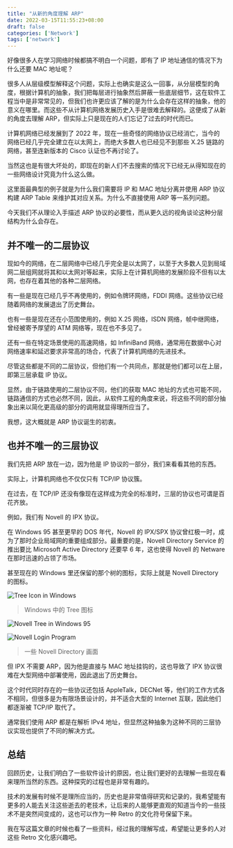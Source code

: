 ```yaml
---
title: "从新的角度理解 ARP"
date: 2022-03-15T11:55:23+08:00
draft: false
categories: ['Network']
tags: ['network']
---
```


好像很多人在学习网络时候都搞不明白一个问题，即有了 IP 地址通信的情况下为什么还要 MAC 地址呢？

很多人从层级模型解释这个问题，实际上也确实是这么一回事，从分层模型的角度，根据计算机的抽象，我们把每层进行抽象然后屏蔽一些底层细节，这在软件工程当中是非常常见的，但我们也许更应该了解的是为什么会存在这样的抽象，他的意义在哪里。而这些不从计算机网络发展历史入手是很难去解释的。这便成了从新的角度去理解 ARP，但实际上只是现在的人们忘记了过去的时代而已。

<!--more-->

计算机网络已经发展到了 2022 年，现在一些奇怪的网络协议已经消亡，当今的网络已经几乎完全建立在以太网上，而绝大多数人也已经见不到那些 X.25 链路的网络，甚至连新版本的 Cisco 认证也不再讨论了。

当然这也是有很大坏处的，即现在的新人们不去搜索的情况下已经无从得知现在的一些网络设计究竟为什么这么做。

这里面最典型的例子就是为什么我们需要将 IP 和 MAC 地址分离并使用 ARP 协议构建 ARP Table 来维护其对应关系。为什么不直接使用 ARP 等一系列问题。

今天我们不从理论入手描述 ARP 协议的必要性，而从更久远的视角谈论这种分层结构为什么会存在。

## 并不唯一的二层协议

现如今的网络，在二层网络中已经几乎完全是以太网了，以至于大多数人见到局域网二层组网就将其和以太网对等起来，实际上在计算机网络的发展阶段不但有以太网，也存在着其他的各种二层网络。

有一些是现在已经几乎不再使用的，例如令牌环网络，FDDI 网络。这些协议已经随着网络的发展退出了历史舞台。

也有一些是现在还在小范围使用的，例如 X.25 网络，ISDN 网络，帧中继网络，曾经被寄予厚望的 ATM 网络等，现在也不多见了。

还有一些在特定场景使用的高速网络，如 InfiniBand 网络，通常用在数据中心对网络速率和延迟要求非常高的场合，代表了计算机网络的先进技术。

尽管这些都是不同的二层协议，但他们有一个共同点，那就是他们都可以在上层，即第三层承载 IP 协议。

显然，由于链路使用的二层协议不同，他们的获取 MAC 地址的方式也可能不同，链路通信的方式也必然不同，因此，从软件工程的角度来说，将这些不同的部分抽象出来以简化更高级的部分的调用就显得理所应当了。

我想，这大概就是 ARP 协议诞生的初衷。

## 也并不唯一的三层协议

我们先把 ARP 放在一边，因为他是 IP 协议的一部分，我们来看看其他的东西。

实际上，计算机网络也不仅仅只有 TCP/IP 协议簇。

在过去，在 TCP/IP 还没有像现在这样成为完全的标准时，三层的协议也可谓是百花齐放。

例如，我们有 Novell 的 IPX 协议。

在 Windows 95 甚至更早的 DOS 年代，Novell 的 IPX/SPX 协议曾红极一时，成为了那时企业局域网的重要组成部分。最重要的是，Novell Directory Service 的推出要比 Microsoft Active Directory 还要早 6 年，这也使得 Novell 的 Netware 在那时迅速的占领了市场。

甚至现在的 Windows 里还保留的那个树的图标，实际上就是 Novell Directory 的图标。

![Tree Icon in Windows](/images/other/arp-new-way/lV7NMpU65MUwq7eNCglWZbFD99wHfqDVcUmYETwWxo0.webp)

> Windows 中的 Tree 图标

![Novell Tree in Windows 95](/images/other/arp-new-way/ana1997050421.gif)

![Novell Login Program](/images/other/arp-new-way/ana1997050418.gif)

> 一些 Novell Directory 画面

但 IPX 不需要 ARP，因为他是直接与 MAC 地址挂钩的，这也导致了 IPX 协议很难在大型网络中部署使用，因此退出了历史舞台。

这个时代同时存在的一些协议还包括 AppleTalk，DECNet 等，他们的工作方式各不相同，但很多是为有限场景设计的，并不适合大型的 Internet 互联，因此他们都逐渐被 TCP/IP 取代了。

通常我们使用 ARP 都是在解析 IPv4 地址，但显然这种抽象为这种不同的三层协议实现也提供了不同的解决方式。

## 总结

回顾历史，让我们明白了一些软件设计的原因，也让我们更好的去理解一些现在看来理所当然的东西。这种探究的过程也是非常有趣的。

技术的发展有时候不是理所应当的，历史也是非常值得研究和记录的，我希望能有更多的人能去关注这些逝去的老技术，让后来的人能够更直观的知道当今的一些技术不是突然间变成的，这也可以作为一种 Retro 的文化符号保留下来。

我在写这篇文章的时候也看了一些资料，经过我的理解写成，希望能让更多的人对这些 Retro 文化感兴趣吧。